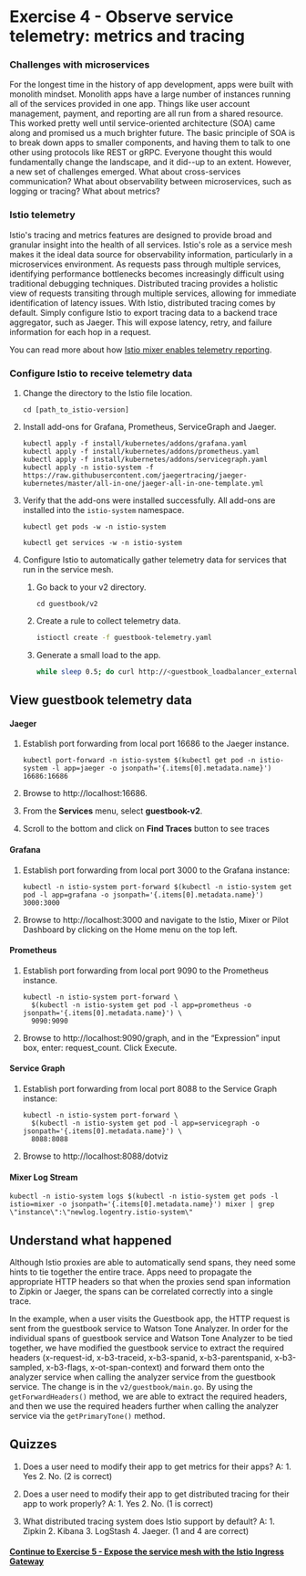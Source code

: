 # Exercise 4 - Observe service telemetry: metrics and tracing

### Challenges with microservices

For the longest time in the history of app development, apps were built with monolith mindset. Monolith apps have a large number of instances running all of the services provided in one app. Things like user account management, payment, and reporting are all run from a shared resource. This worked pretty well until service-oriented architecture (SOA) came along and promised us a much brighter future. The basic principle of SOA is to break down apps to smaller components, and having them to talk to one other using protocols like REST or gRPC. Everyone thought this would fundamentally change the landscape, and it did--up to an extent. However, a new set of challenges emerged. What about cross-services communication? What about observability between microservices, such as logging or tracing? What about metrics?

### Istio telemetry

Istio's tracing and metrics features are designed to provide broad and granular insight into the health of all services. Istio's role as a service mesh makes it the ideal data source for observability information, particularly in a microservices environment. As requests pass through multiple services, identifying performance bottlenecks becomes increasingly difficult using traditional debugging techniques. Distributed tracing provides a holistic view of requests transiting through multiple services, allowing for immediate identification of latency issues. With Istio, distributed tracing comes by default. Simply configure Istio to export tracing data to a backend trace aggregator, such as Jaeger. This will expose latency, retry, and failure information for each hop in a request.

You can read more about how [Istio mixer enables telemetry reporting](https://istio.io/docs/concepts/policy-and-control/mixer.html).

### Configure Istio to receive telemetry data

1. Change the directory to the Istio file location.
   ````
   cd [path_to_istio-version]
   ````

2. Install add-ons for Grafana, Prometheus, ServiceGraph and Jaeger.
   ```console
   kubectl apply -f install/kubernetes/addons/grafana.yaml
   kubectl apply -f install/kubernetes/addons/prometheus.yaml
   kubectl apply -f install/kubernetes/addons/servicegraph.yaml
   kubectl apply -n istio-system -f https://raw.githubusercontent.com/jaegertracing/jaeger-kubernetes/master/all-in-one/jaeger-all-in-one-template.yml
   ```

3. Verify that the add-ons were installed successfully. All add-ons are installed into the `istio-system` namespace.
   ```console
   kubectl get pods -w -n istio-system

   kubectl get services -w -n istio-system
   ```

3. Configure Istio to automatically gather telemetry data for services that run in the service mesh.
   1. Go back to your v2 directory.
      ````
      cd guestbook/v2
      ````

   2. Create a rule to collect telemetry data.
      ```sh
      istioctl create -f guestbook-telemetry.yaml
      ```
   3. Generate a small load to the app.
      ```sh
      while sleep 0.5; do curl http://<guestbook_loadbalancer_external_IP/; done
      ```

## View guestbook telemetry data

#### Jaeger

1. Establish port forwarding from local port 16686 to the Jaeger instance.
   ```console
   kubectl port-forward -n istio-system $(kubectl get pod -n istio-system -l app=jaeger -o jsonpath='{.items[0].metadata.name}') 16686:16686
   ```

2. Browse to http://localhost:16686.

3. From the **Services** menu, select **guestbook-v2**.
4. Scroll to the bottom and click on **Find Traces** button to see traces


#### Grafana

1. Establish port forwarding from local port 3000 to the Grafana instance:
   ````
   kubectl -n istio-system port-forward $(kubectl -n istio-system get pod -l app=grafana -o jsonpath='{.items[0].metadata.name}') 3000:3000
   ````

2. Browse to http://localhost:3000 and navigate to the Istio, Mixer or Pilot Dashboard by clicking on the Home menu on the top left.


#### Prometheus

1. Establish port forwarding from local port 9090 to the Prometheus instance.

   ```console
   kubectl -n istio-system port-forward \
     $(kubectl -n istio-system get pod -l app=prometheus -o jsonpath='{.items[0].metadata.name}') \
     9090:9090
   ```
2. Browse to http://localhost:9090/graph, and in the “Expression” input box, enter: request_count. Click Execute.

#### Service Graph

1. Establish port forwarding from local port 8088 to the Service Graph instance:

   ```console
   kubectl -n istio-system port-forward \
     $(kubectl -n istio-system get pod -l app=servicegraph -o jsonpath='{.items[0].metadata.name}') \
     8088:8088
   ```  

2. Browse to http://localhost:8088/dotviz

#### Mixer Log Stream

```console
kubectl -n istio-system logs $(kubectl -n istio-system get pods -l istio=mixer -o jsonpath='{.items[0].metadata.name}') mixer | grep \"instance\":\"newlog.logentry.istio-system\"
```


## Understand what happened

Although Istio proxies are able to automatically send spans, they need some hints to tie together the entire trace. Apps need to propagate the appropriate HTTP headers so that when the proxies send span information to Zipkin or Jaeger, the spans can be correlated correctly into a single trace.

In the example, when a user visits the Guestbook app, the HTTP request is sent from the guestbook service to Watson Tone Analyzer. In order for the individual spans of guestbook service and Watson Tone Analyzer to be tied together, we have modified the guestbook service to extract the required headers (x-request-id, x-b3-traceid, x-b3-spanid, x-b3-parentspanid, x-b3-sampled, x-b3-flags, x-ot-span-context) and forward them onto the analyzer service when calling the analyzer service from the guestbook service.  The change is in the `v2/guestbook/main.go`. By using the `getForwardHeaders()` method, we are able to extract the required headers, and then we use the required headers further when calling the analyzer service via the `getPrimaryTone()` method.


## Quizzes

1. Does a user need to modify their app to get metrics for their apps?   A: 1. Yes 2. No.  (2 is correct)

2. Does a user need to modify their app to get distributed tracing for their app to work properly? A: 1. Yes 2. No.  (1 is correct)

3. What distributed tracing system does Istio support by default?  A: 1. Zipkin 2. Kibana 3. LogStash 4. Jaeger. (1 and 4 are correct)

#### [Continue to Exercise 5 - Expose the service mesh with the Istio Ingress Gateway](../exercise-5/README.md)
